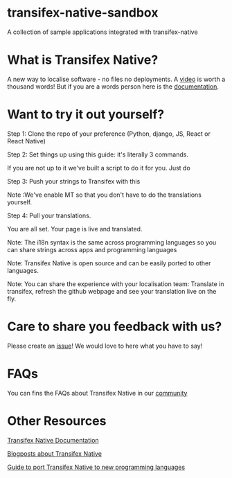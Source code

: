 # transifex-native-sandbox
A collection of sample applications integrated with transifex-native

# What is Transifex Native?

A new way to localise software - no files no deployments. A [video](though) is worth a thousand words!
But if you are a words person here is the [documentation](https://docs.transifex.com/transifex-native-sdk-overview/introduction).

# Want to try it out yourself?
  
  Step 1: Clone the repo of your preference (Python, django, JS, React or React Native)

  Step 2: Set things up using this guide: it's literally 3 commands. 
  <ADD GUIDE here>

  If you are not up to it we've built a script to do it for you. Just do <command>

  Step 3: Push your strings to Transifex with this <command>

  Note :We've enable MT so that you don't have to do the translations yourself.
  
  Step 4: Pull your translations.
 
  You are all set. Your page is live and translated.
  
 Note: The i18n syntax is the same across programming languages so you can share strings across apps and programming languages
 
 Note: Transifex Native is open source and can be easily ported to other languages.
 
 Note: You can share the experience with your localisation team: Translate in transifex, refresh the github webpage and see your translation live on the fly.


# Care to share you feedback with us?
Please create an [issue](https://github.com/transifex/transifex-native-sandbox/issues/new)! We would love to here what you have to say!

# FAQs
You can fins the FAQs about Transifex Native in our [community](https://community.transifex.com/c/transifex-native/17)

# Other Resources
[Transifex Native Documentation](https://docs.transifex.com/transifex-native-sdk-overview/introduction)

[Blogposts about Transifex Native](https://www.transifex.com/blog/category/tx-native/)

[Guide to port Transifex Native to new programming languages](https://transifex.github.io/native-specs/)



